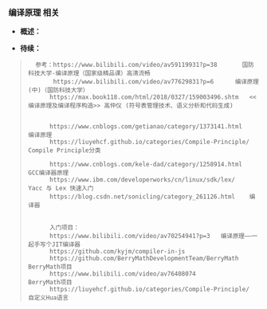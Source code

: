 ### 编译原理 相关
- **概述：**
>
>
>
>
>
>
>
>
>
>
>
>
>
>
>
>
>
>
>
>
>
>
>
>
>
>

- **待续：**
>       参考：https://www.bilibili.com/video/av59119931?p=38       国防科技大学-编译原理（国家级精品课）高清流畅
>            https://www.bilibili.com/video/av77629831?p=6      编译原理(中)（国防科技大学）
>           https://max.book118.com/html/2018/0327/159003496.shtm   <<编译原理及编译程序构造>> 高仲仪 (符号表管理技术、语义分析和代码生成)
>
>
>           https://www.cnblogs.com/getianao/category/1373141.html      编译原理
>           https://liuyehcf.github.io/categories/Compile-Principle/    Compile Principle分类
>
>           https://www.cnblogs.com/kele-dad/category/1258914.html  GCC编译器原理
>           https://www.ibm.com/developerworks/cn/linux/sdk/lex/    Yacc 与 Lex 快速入门
>           https://blog.csdn.net/sonicling/category_261126.html    编译器
>
>
>           入门项目：
>           https://www.bilibili.com/video/av70254941?p=3   编译原理——一起手写个JIT编译器
>           https://github.com/kyjm/compiler-in-js
>           https://github.com/BerryMathDevelopmentTeam/BerryMath       BerryMath项目
>           https://www.bilibili.com/video/av76408074                   BerryMath项目
>           https://liuyehcf.github.io/categories/Compile-Principle/    自定义Hua语言
>
>
>
>
>
>
>

